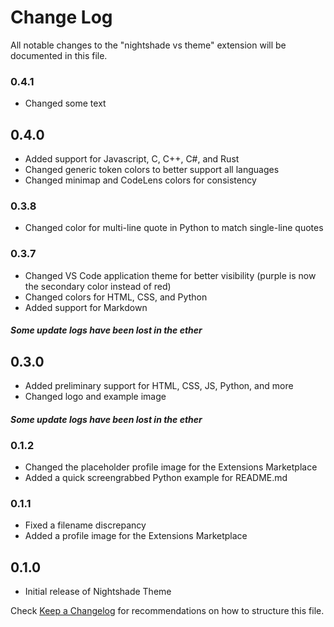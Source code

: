 # Change Log

All notable changes to the "nightshade vs theme" extension will be documented in this file.
### 0.4.1
- Changed some text

## 0.4.0
- Added support for Javascript, C, C++, C#, and Rust
- Changed generic token colors to better support all languages
- Changed minimap and CodeLens colors for consistency

### 0.3.8
- Changed color for multi-line quote in Python to match single-line quotes

### 0.3.7
- Changed VS Code application theme for better visibility (purple is now the secondary color instead of red)
- Changed colors for HTML, CSS, and Python
- Added support for Markdown

#### *Some update logs have been lost in the ether*

## 0.3.0

- Added preliminary support for HTML, CSS, JS, Python, and more
- Changed logo and example image

#### *Some update logs have been lost in the ether*

### 0.1.2

- Changed the placeholder profile image for the Extensions Marketplace
- Added a quick screengrabbed Python example for README.md

### 0.1.1

- Fixed a filename discrepancy
- Added a profile image for the Extensions Marketplace

## 0.1.0

- Initial release of Nightshade Theme

Check [Keep a Changelog](http://keepachangelog.com/) for recommendations on how to structure this file.